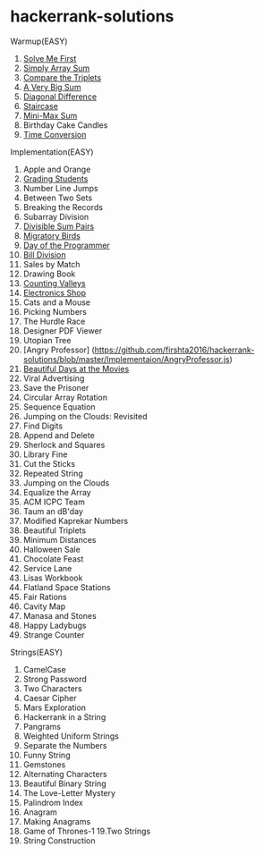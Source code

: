 # hackerrank-solutions

Warmup(EASY)
1. [Solve Me First](https://github.com/firshta2016/hackerrank-solutions/blob/master/Warmup/SolveMeFirst.js)
2. [Simply Array Sum](https://github.com/firshta2016/hackerrank-solutions/blob/master/Warmup/SimpleArraySum.js)
3. [Compare the Triplets](https://github.com/firshta2016/hackerrank-solutions/blob/master/Warmup/ComparetheTriplets.js)
4. [A Very Big Sum](https://github.com/firshta2016/hackerrank-solutions/blob/master/Warmup/AVeryBigSum.js)
5. [Diagonal Difference](https://github.com/firshta2016/hackerrank-solutions/blob/master/Warmup/DiagonalDifference.js)
6. [Staircase](https://github.com/firshta2016/hackerrank-solutions/blob/master/Warmup/Staircase.js)
7. [Mini-Max Sum](https://github.com/firshta2016/hackerrank-solutions/blob/master/Warmup/MiniMaxSum.js)
8. Birthday Cake Candles
9. [Time Conversion](https://github.com/firshta2016/hackerrank-solutions/blob/master/Warmup/TimeConversion.js)

Implementation(EASY)
1. Apple and Orange
2. [Grading Students](https://github.com/firshta2016/hackerrank-solutions/blob/master/Implementaion/GradingStudents.js)
3. Number Line Jumps
4. Between Two Sets
5. Breaking the Records
6. Subarray Division
7. [Divisible Sum Pairs](https://github.com/firshta2016/hackerrank-solutions/blob/master/Implementaion/DivisibleSum%20Pairs.js)
8. [Migratory Birds](https://github.com/firshta2016/hackerrank-solutions/blob/master/Implementaion/MigratoryBirds.js)
9. [Day of the Programmer](https://github.com/firshta2016/hackerrank-solutions/blob/master/Implementaion/DayOfTheProgrammer.js)
10. [Bill Division](https://github.com/firshta2016/hackerrank-solutions/blob/master/Implementaion/BillDivision.js)
11. Sales by Match
12. Drawing Book
13. [Counting Valleys](https://github.com/firshta2016/hackerrank-solutions/blob/master/Implementaion/CountingValley.js)
14. [Electronics Shop ](https://github.com/firshta2016/hackerrank-solutions/blob/master/Implementaion/ElectronicShop.js)
15. Cats and a Mouse
16. Picking Numbers
17. The Hurdle Race
18. Designer PDF Viewer
19. Utopian Tree
20. [Angry Professor] (https://github.com/firshta2016/hackerrank-solutions/blob/master/Implementaion/AngryProfessor.js)
21. [Beautiful Days at the Movies](https://github.com/firshta2016/hackerrank-solutions/blob/master/Implementaion/BeautifulDaysAtTheMovies.js)
22. Viral Advertising
23. Save the Prisoner
24. Circular Array Rotation
25. Sequence Equation
26. Jumping on the Clouds: Revisited
27. Find Digits
28. Append and Delete
29. Sherlock and Squares
30. Library Fine
31. Cut the Sticks
32. Repeated String
33. Jumping on the Clouds
34. Equalize the Array
35. ACM ICPC Team
36. Taum an dB'day
37. Modified Kaprekar Numbers
38. Beautiful Triplets
39. Minimum Distances
40. Halloween Sale
41. Chocolate Feast
42. Service Lane
43. Lisas Workbook
44. Flatland Space Stations
45. Fair Rations
46. Cavity Map
47. Manasa and Stones
48. Happy Ladybugs
49. Strange Counter

Strings(EASY)
1. CamelCase
2. Strong Password
3. Two Characters
4. Caesar Cipher
5. Mars Exploration
6. Hackerrank in a String
7. Pangrams
8. Weighted Uniform Strings
9. Separate the Numbers
10. Funny String
11. Gemstones
12. Alternating Characters
13. Beautiful Binary String
14. The Love-Letter Mystery
15. Palindrom Index
16. Anagram
17. Making Anagrams
18. Game of Thrones-1
19.Two Strings
20. String Construction

